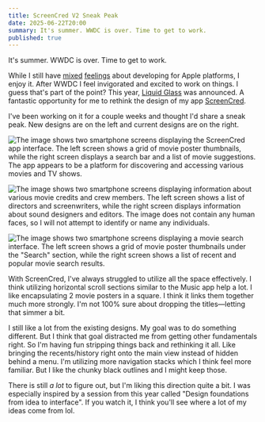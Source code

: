 ```yaml
---
title: ScreenCred V2 Sneak Peak
date: 2025-06-22T20:00
summary: It's summer. WWDC is over. Time to get to work.
published: true
---
```

It's summer. WWDC is over. Time to get to work.

While I still have [mixed](https://samwarnick.com/blog/to-be-native-or-not/) [feelings](https://samwarnick.com/blog/to-native-or-not-part-ii/) about developing for Apple platforms, I enjoy it. After WWDC I feel invigorated and excited to work on things. I guess that's part of the point? This year, [Liquid Glass](https://en.wikipedia.org/wiki/Liquid_Glass) was announced. A fantastic opportunity for me to rethink the design of my app [ScreenCred](https://screencred.app).

I've been working on it for a couple weeks and thought I'd share a sneak peak. New designs are on the left and current designs are on the right.

![The image shows two smartphone screens displaying the ScreenCred app interface. The left screen shows a grid of movie poster thumbnails, while the right screen displays a search bar and a list of movie suggestions. The app appears to be a platform for discovering and accessing various movies and TV shows.](https://samwarnick.com/media/2025-06-22-screencred-1.png)

![The image shows two smartphone screens displaying information about various movie credits and crew members. The left screen shows a list of directors and screenwriters, while the right screen displays information about sound designers and editors. The image does not contain any human faces, so I will not attempt to identify or name any individuals.](https://samwarnick.com/media/2025-06-22-screencred-2.png)

![The image shows two smartphone screens displaying a movie search interface. The left screen shows a grid of movie poster thumbnails under the "Search" section, while the right screen shows a list of recent and popular movie search results.](https://samwarnick.com/media/2025-06-22-screencred-3.png)

With ScreenCred, I've always struggled to utilize all the space effectively. I think utilizing horizontal scroll sections similar to the Music app help a lot. I like encapsulating 2 movie posters in a square. I think it links them together much more strongly. I'm not 100% sure about dropping the titles—letting that simmer a bit.

I still like a lot from the existing designs. My goal was to do something different. But I think that goal distracted me from getting other fundamentals right. So I'm having fun stripping things back and rethinking it all. Like bringing the recents/history right onto the main view instead of hidden behind a menu. I'm utilizing more navigation stacks which I think feel more familiar. But I like the chunky black outlines and I might keep those.

There is still _a lot_ to figure out, but I'm liking this direction quite a bit. I was especially inspired by a session from this year called "Design foundations from idea to interface". If you watch it, I think you'll see where a lot of my ideas come from lol.

<lite-youtube videoid="dGcqqA3Sl-o" posterquality="maxresdefault"></lite-youtube>